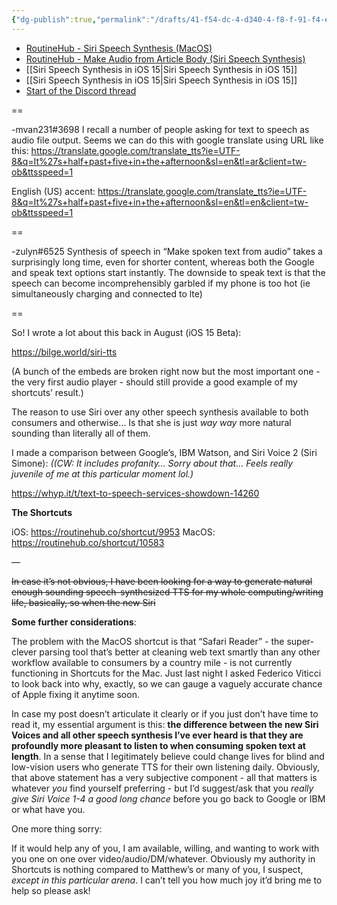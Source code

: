 ```yaml
---
{"dg-publish":true,"permalink":"/drafts/41-f54-dc-4-d340-4-f8-f-91-f4-e7880-f187-f0-d/","dgHomeLink":true,"dgPassFrontmatter":false}
---
```


- [RoutineHub - Siri Speech Synthesis (MacOS)](https://routinehub.co/shortcut/10583/)
- [RoutineHub - Make Audio from Article Body (Siri Speech Synthesis)](https://routinehub.co/shortcut/9953/)
- [[Siri Speech Synthesis in iOS 15|Siri Speech Synthesis in iOS 15]]
- [[Siri Speech Synthesis in iOS 15|Siri Speech Synthesis in iOS 15]]
- [Start of the Discord thread](https://discord.com/channels/551914015131959308/551914015131959317/917469831777898576)

==

-mvan231#3698
I recall a number of people asking for text to speech as audio file output. Seems we can do this with google translate using URL like this:
https://translate.google.com/translate_tts?ie=UTF-8&q=It%27s+half+past+five+in+the+afternoon&sl=en&tl=ar&client=tw-ob&ttsspeed=1

English (US) accent:
https://translate.google.com/translate_tts?ie=UTF-8&q=It%27s+half+past+five+in+the+afternoon&sl=en&tl=en&client=tw-ob&ttsspeed=1

==

-zulyn#6525
Synthesis of speech in “Make spoken text from audio” takes a surprisingly long time, even for shorter content, whereas both the Google and speak text options start instantly. The downside to speak text is that the speech can become incomprehensibly garbled if my phone is too hot (ie simultaneously charging and connected to lte)

==

So! I wrote a lot about this back in August (iOS 15 Beta):

https://bilge.world/siri-tts

(A bunch of the embeds are broken right now but the most important one - the very first audio player - should still provide a good example of my shortcuts’ result.)

The reason to use Siri over any other speech synthesis available to both consumers and otherwise… Is that she is just *way way* more natural sounding than literally all of them. 

I made a comparison between Google’s, IBM Watson, and Siri Voice 2 (Siri Simone): 
*((CW: It includes profanity… Sorry about that… Feels really juvenile of me at this particular moment lol.)*

https://whyp.it/t/text-to-speech-services-showdown-14260

**The Shortcuts**

iOS: https://routinehub.co/shortcut/9953
MacOS: https://routinehub.co/shortcut/10583

—

~~In case it’s not obvious, I have been looking for a way to generate natural enough sounding speech-synthesized TTS for my whole computing/writing life, basically, so when the new Siri~~

**Some further considerations**:

The problem with the MacOS shortcut is that “Safari Reader” - the super-clever parsing tool that’s better at cleaning web text smartly than any other workflow available to consumers by a country mile - is not currently functioning in Shortcuts for the Mac. Just last night I asked Federico Viticci to look back into why, exactly, so we can gauge a vaguely accurate chance of Apple fixing it anytime soon.

In case my post doesn’t articulate it clearly or if you just don’t have time to read it, my essential argument is this: **the difference between the new Siri Voices and all other speech synthesis I’ve ever heard is that they are profoundly more pleasant to listen to when consuming spoken text at length**. In a sense that I legitimately believe could change lives for blind and low-vision users who generate TTS for their own listening daily. Obviously, that above statement has a very subjective component - all that matters is whatever *you* find yourself preferring - but I’d suggest/ask that you *really give Siri Voice 1-4 a good long chance* before you go back to Google or IBM or what have you. 

One more thing sorry:

If it would help any of you, I am available, willing, and wanting to work with you one on one over video/audio/DM/whatever. Obviously my authority in Shortcuts is nothing compared to Matthew’s or many of you, I suspect, *except in this particular arena*. I can’t tell you how much joy it’d bring me to help so please ask!